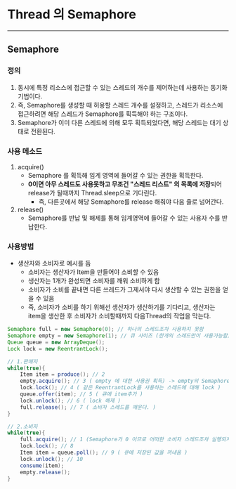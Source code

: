 # Thread 의 Semaphore 

---

>

## Semaphore

### 정의 

1. 동시에 특정 리소스에 접근할 수 있는 스레드의 개수를 제어하는데 사용하는 동기화 기법이다. 
2. 즉, Semaphore를 생성할 때 허용할 스레드 개수를 설정하고, 스레드가 리소스에 접근하려면 해당 스레드가 Semaphore를 획득해야 하는 구조이다. 
3. Semaphore가 이미 다른 스레드에 의해 모두 획득되었다면, 해당 스레드는 대기 상태로 전환된다. 

### 사용 메소드

1. acquire() 
   - Semaphore 를 획득해 임계 영역에 들어갈 수 있는 권한을 획득한다. 
   - **0이면 아무 스레드도 사용못하고 무조건 "스레드 리스트" 의 목록에 저장**되어 release가 될때까지 Thread.sleep으로 기다린다. 
     - 즉, 다른곳에서 해당 Semaphore를 release 해줘야 다음 줄로 넘어간다. 
2. release()
   - Semaphore를 반납 및 해제를 통해 임계영역에 들어갈 수 있는 사용자 수를 반납한다. 

### 사용방법

- 생산자와 소비자로 예시를 듬
  - 소비자는 생산자가 Item을 만들어야 소비할 수 있음 
  - 생산자는 1개가 완성되면 소비자를 깨워 소비하게 함 
  - 소비자가 소비를 끝내면 다른 쓰레드가 그제서야 다시 생산할 수 있는 권한을 얻을 수 있음
  - 즉, 소비자가 소비를 하기 위해선 생산자가 생산하기를 기다리고, 생산자는 item을 생산한 후 소비자가 소비할때까지 다음Thread의 작업을 막는다. 

```java
Semaphore full = new Semaphore(0); // 하나의 스레드조차 사용하지 못함 
Semaphore empty = new Semaphore(1); // 큐 사이즈 (한개의 스레드만이 사용가능함)
Queue queue = new ArrayDeque();
Lock lock = new ReentrantLock();

// 1.판매자
while(true){
    Item item = produce(); // 2 
    empty.acquire(); // 3 ( empty 에 대한 사용권 획득) -> empty의 Semaphore가 1이기 때문에 다른 쓰레드들은 lock 됨
    lock.lock(); // 4 ( 같은 ReentrantLock를 사용하는 스레드에 대해 lock )
    queue.offer(item); // 5 ( 큐에 item추가 )
    lock.unlock(); // 6 ( lock 해제 )
    full.release(); // 7 ( 소비자 스레드를 깨운다. )
}

// 2.소비자
while(true){
    full.acquire(); // 1 (Semaphore가 0 이므로 어떠한 소비자 스레드조차 실행되지 않고 바로 "스레드 리스트" 에 저장해 대기하도록 만든다.) 
    lock.lock(); // 8
    Item item = queue.poll(); // 9 ( 큐에 저장된 값을 꺼내옴 )
    lock.unlock(); // 10
    consume(item);
    empty.release(); 
}
```

